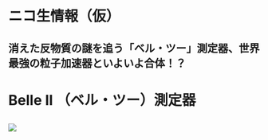 # ニコ生情報（仮）
## 消えた反物質の謎を追う「ベル・ツー」測定器、世界最強の粒子加速器といよいよ合体！？

# Belle II （ベル・ツー）測定器
## 

<!--![](http://test.belle2.jp/wp-content/uploads/2016/06/detector_vertical_v2.png)-->
[![](http://img.youtube.com/vi/7b4m5V1TWCk/0.jpg)](https://www.youtube.com/watch?v=7b4m5V1TWCk)


